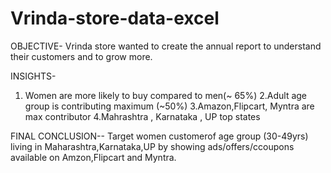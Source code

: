 # Vrinda-store-data-excel
OBJECTIVE-
Vrinda store wanted to create the annual report to understand their customers and to grow more.

INSIGHTS- 
1. Women are more likely to buy compared to men(~ 65%)
2.Adult age group is contributing maximum (~50%)
3.Amazon,Flipcart, Myntra are max contributor
4.Mahrashtra , Karnataka , UP top states 

FINAL CONCLUSION--
Target women customerof age group (30-49yrs) living in Maharashtra,Karnataka,UP by showing ads/offers/ccoupons available on Amzon,Flipcart and Myntra.
